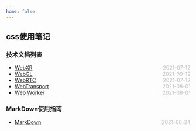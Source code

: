 ```yaml
---
home: false
---
```

## css使用笔记
### 技术文档列表
* [WebXR](./WebXR)  <span style="color:#bbb; float:right">2021-07-12</span>
* [WebGL](./WebGL)  <span style="color:#bbb; float:right">2021-09-12</span>
* [WebRTC](./WebRTC)  <span style="color:#bbb; float:right">2021-07-12</span>
* [WebTransport](./WebTransport)  <span style="color:#bbb; float:right">2021-08-01</span>
* [Web Worker](./WebWorker)  <span style="color:#bbb; float:right">2021-08-01</span>
### MarkDown使用指南
*  [MarkDown](../blog-daily/use-markdown)  <span style="color:#bbb; float:right">2021-06-24</span>

